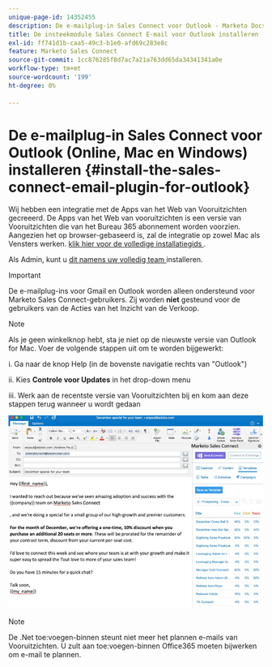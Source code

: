 ```yaml
---
unique-page-id: 14352455
description: De e-mailplug-in Sales Connect voor Outlook - Marketo Docs - Productdocumentatie installeren
title: De insteekmodule Sales Connect E-mail voor Outlook installeren
exl-id: ff741d1b-caa5-49c3-b1e0-afd69c283e8c
feature: Marketo Sales Connect
source-git-commit: 1cc876285f8d7ac7a21a763dd65da34341341a0e
workflow-type: tm+mt
source-wordcount: '199'
ht-degree: 0%

---
```


# De e-mailplug-in Sales Connect voor Outlook (Online, Mac en Windows) installeren {#install-the-sales-connect-email-plugin-for-outlook}

Wij hebben een integratie met de Apps van het Web van Vooruitzichten gecreeerd. De Apps van het Web van vooruitzichten is een versie van Vooruitzichten die van het Bureau 365 abonnement worden voorzien. Aangezien het op browser-gebaseerd is, zal de integratie op zowel Mac als Vensters werken. [ klik hier voor de volledige installatiegids ](https://s3.amazonaws.com/tout-user-store/outlook-mac/assets/install_tout_add-in_outlook_mac.pdf).

Als Admin, kunt u [ dit namens uw volledig team ](https://docs.microsoft.com/en-us/office365/admin/manage/manage-deployment-of-add-ins?view=o365-worldwide) installeren.

>[!IMPORTANT]
>
>De e-mailplug-ins voor Gmail en Outlook worden alleen ondersteund voor Marketo Sales Connect-gebruikers. Zij worden **niet** gesteund voor de gebruikers van de Acties van het Inzicht van de Verkoop.

>[!NOTE]
>
>Als je geen winkelknop hebt, sta je niet op de nieuwste versie van Outlook for Mac. Voer de volgende stappen uit om te worden bijgewerkt:
>
>i. Ga naar de knop Help (in de bovenste navigatie rechts van &quot;Outlook&quot;)
>
>ii. Kies **Controle voor Updates** in het drop-down menu
>
>iii. Werk aan de recentste versie van Vooruitzichten bij en kom aan deze stappen terug wanneer u wordt gedaan

![](assets/install-the-sales-connect-email-plugin-for-outlook-1.png)

>[!NOTE]
>
>De .Net toe:voegen-binnen steunt niet meer het plannen e-mails van Vooruitzichten. U zult aan toe:voegen-binnen Office365 moeten bijwerken om e-mail te plannen.
